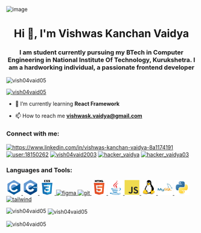![image](https://github.com/Vish04Vaid05/Vish04Vaid05/assets/88713929/d478c3c6-c243-4da6-b83d-64235a4b5f6c)
<h1 align="center">Hi 👋, I'm Vishwas Kanchan Vaidya</h1>
<h3 align="center">I am student currently pursuing my BTech in Computer Engineering in National Institute Of Technology, Kurukshetra. I am a hardworking individual, a passionate frontend developer</h3>

<p align="left"> <img src="https://komarev.com/ghpvc/?username=vish04vaid05&label=Profile%20views&color=0e75b6&style=flat" alt="vish04vaid05" /> </p>

<p align="left"> <a href="https://github.com/ryo-ma/github-profile-trophy"><img src="https://github-profile-trophy.vercel.app/?username=vish04vaid05" alt="vish04vaid05" /></a> </p>

- 🌱 I’m currently learning **React Framework**

- 📫 How to reach me **vishwask.vaidya@gmail.com**

<h3 align="left">Connect with me:</h3>
<p align="left">
<a href="https://linkedin.com/in/https://www.linkedin.com/in/vishwas-kanchan-vaidya-8a1174191" target="blank"><img align="center" src="https://raw.githubusercontent.com/rahuldkjain/github-profile-readme-generator/master/src/images/icons/Social/linked-in-alt.svg" alt="https://www.linkedin.com/in/vishwas-kanchan-vaidya-8a1174191" height="30" width="40" /></a>
<a href="https://stackoverflow.com/users/user:18150262" target="blank"><img align="center" src="https://raw.githubusercontent.com/rahuldkjain/github-profile-readme-generator/master/src/images/icons/Social/stack-overflow.svg" alt="user:18150262" height="30" width="40" /></a>
<a href="https://instagram.com/vish04vaid2003" target="blank"><img align="center" src="https://raw.githubusercontent.com/rahuldkjain/github-profile-readme-generator/master/src/images/icons/Social/instagram.svg" alt="vish04vaid2003" height="30" width="40" /></a>
<a href="https://www.codechef.com/users/hacker_vaidya" target="blank"><img align="center" src="https://cdn.jsdelivr.net/npm/simple-icons@3.1.0/icons/codechef.svg" alt="hacker_vaidya" height="30" width="40" /></a>
<a href="https://codeforces.com/profile/hacker_vaidya03" target="blank"><img align="center" src="https://raw.githubusercontent.com/rahuldkjain/github-profile-readme-generator/master/src/images/icons/Social/codeforces.svg" alt="hacker_vaidya03" height="30" width="40" /></a>
</p>

<h3 align="left">Languages and Tools:</h3>
<p align="left"> <a href="https://www.cprogramming.com/" target="_blank" rel="noreferrer"> <img src="https://raw.githubusercontent.com/devicons/devicon/master/icons/c/c-original.svg" alt="c" width="40" height="40"/> </a> <a href="https://www.w3schools.com/cpp/" target="_blank" rel="noreferrer"> <img src="https://raw.githubusercontent.com/devicons/devicon/master/icons/cplusplus/cplusplus-original.svg" alt="cplusplus" width="40" height="40"/> </a> <a href="https://www.w3schools.com/css/" target="_blank" rel="noreferrer"> <img src="https://raw.githubusercontent.com/devicons/devicon/master/icons/css3/css3-original-wordmark.svg" alt="css3" width="40" height="40"/> </a> <a href="https://www.figma.com/" target="_blank" rel="noreferrer"> <img src="https://www.vectorlogo.zone/logos/figma/figma-icon.svg" alt="figma" width="40" height="40"/> </a> <a href="https://git-scm.com/" target="_blank" rel="noreferrer"> <img src="https://www.vectorlogo.zone/logos/git-scm/git-scm-icon.svg" alt="git" width="40" height="40"/> </a> <a href="https://www.w3.org/html/" target="_blank" rel="noreferrer"> <img src="https://raw.githubusercontent.com/devicons/devicon/master/icons/html5/html5-original-wordmark.svg" alt="html5" width="40" height="40"/> </a> <a href="https://www.java.com" target="_blank" rel="noreferrer"> <img src="https://raw.githubusercontent.com/devicons/devicon/master/icons/java/java-original.svg" alt="java" width="40" height="40"/> </a> <a href="https://developer.mozilla.org/en-US/docs/Web/JavaScript" target="_blank" rel="noreferrer"> <img src="https://raw.githubusercontent.com/devicons/devicon/master/icons/javascript/javascript-original.svg" alt="javascript" width="40" height="40"/> </a> <a href="https://www.linux.org/" target="_blank" rel="noreferrer"> <img src="https://raw.githubusercontent.com/devicons/devicon/master/icons/linux/linux-original.svg" alt="linux" width="40" height="40"/> </a> <a href="https://www.mysql.com/" target="_blank" rel="noreferrer"> <img src="https://raw.githubusercontent.com/devicons/devicon/master/icons/mysql/mysql-original-wordmark.svg" alt="mysql" width="40" height="40"/> </a> <a href="https://www.python.org" target="_blank" rel="noreferrer"> <img src="https://raw.githubusercontent.com/devicons/devicon/master/icons/python/python-original.svg" alt="python" width="40" height="40"/> </a> <a href="https://tailwindcss.com/" target="_blank" rel="noreferrer"> <img src="https://www.vectorlogo.zone/logos/tailwindcss/tailwindcss-icon.svg" alt="tailwind" width="40" height="40"/> </a> </p>

<p><img align="left" src="https://github-readme-stats.vercel.app/api/top-langs?username=vish04vaid05&show_icons=true&locale=en&layout=compact" alt="vish04vaid05" /></p>

<p>&nbsp;<img align="center" src="https://github-readme-stats.vercel.app/api?username=vish04vaid05&show_icons=true&locale=en" alt="vish04vaid05" /></p>

<p><img align="center" src="https://github-readme-streak-stats.herokuapp.com/?user=vish04vaid05&" alt="vish04vaid05" /></p>
